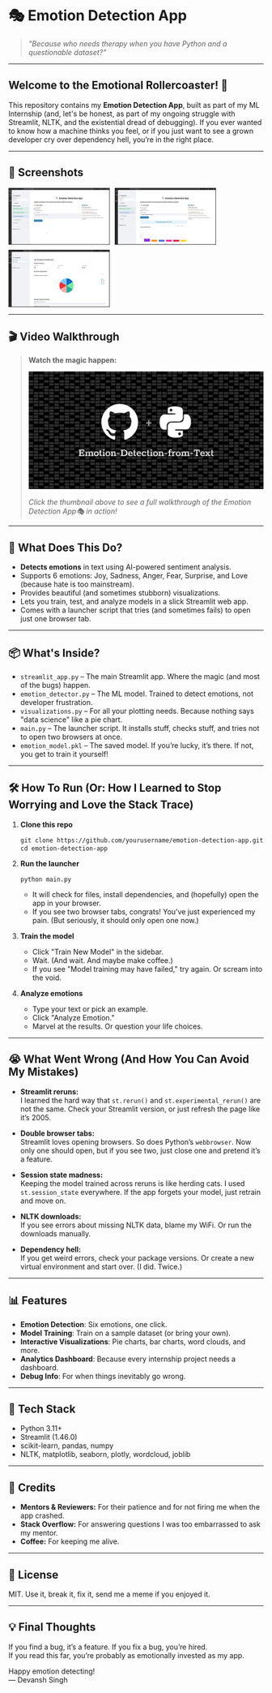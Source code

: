 # 🎭 Emotion Detection App

> _"Because who needs therapy when you have Python and a questionable dataset?"_

---

## Welcome to the Emotional Rollercoaster! 🎢

This repository contains my **Emotion Detection App**, built as part of my ML Internship (and, let's be honest, as part of my ongoing struggle with Streamlit, NLTK, and the existential dread of debugging). If you ever wanted to know how a machine thinks you feel, or if you just want to see a grown developer cry over dependency hell, you’re in the right place.

---

## 📸 Screenshots

<div style="display: flex; flex-wrap: wrap; gap: 10px;">
  <img src="Screenshots/Home.png" width="200"/>
  <img src="Screenshots/Prediction.png" width="200"/>
  <img src="Screenshots/Analytics.png" width="200"/>
</div>

---

## 🎬 Video Walkthrough

> <b>Watch the magic happen:</b>
>
> [![Demo Video](https://github.com/DevanshSrajput/Emotion-Detection-from-Text/blob/main/Emotion-Detection-from-Text.png)](https://youtu.be/utrLo_hFg20)
>
> <i>Click the thumbnail above to see a full walkthrough of the Emotion Detection App🎭 in action!</i>

---

## 🚀 What Does This Do?

- **Detects emotions** in text using AI-powered sentiment analysis.
- Supports 6 emotions: Joy, Sadness, Anger, Fear, Surprise, and Love (because hate is too mainstream).
- Provides beautiful (and sometimes stubborn) visualizations.
- Lets you train, test, and analyze models in a slick Streamlit web app.
- Comes with a launcher script that tries (and sometimes fails) to open just one browser tab.

---

## 📦 What's Inside?

- `streamlit_app.py` – The main Streamlit app. Where the magic (and most of the bugs) happen.
- `emotion_detector.py` – The ML model. Trained to detect emotions, not developer frustration.
- `visualizations.py` – For all your plotting needs. Because nothing says "data science" like a pie chart.
- `main.py` – The launcher script. It installs stuff, checks stuff, and tries not to open two browsers at once.
- `emotion_model.pkl` – The saved model. If you’re lucky, it’s there. If not, you get to train it yourself!

---

## 🛠️ How To Run (Or: How I Learned to Stop Worrying and Love the Stack Trace)

1. **Clone this repo**  
   ```
   git clone https://github.com/yourusername/emotion-detection-app.git
   cd emotion-detection-app
   ```

2. **Run the launcher**  
   ```
   python main.py
   ```
   - It will check for files, install dependencies, and (hopefully) open the app in your browser.
   - If you see two browser tabs, congrats! You’ve just experienced my pain. (But seriously, it should only open one now.)

3. **Train the model**  
   - Click "Train New Model" in the sidebar.
   - Wait. (And wait. And maybe make coffee.)
   - If you see "Model training may have failed," try again. Or scream into the void.

4. **Analyze emotions**  
   - Type your text or pick an example.
   - Click "Analyze Emotion."
   - Marvel at the results. Or question your life choices.

---

## 😭 What Went Wrong (And How You Can Avoid My Mistakes)

- **Streamlit reruns:**  
  I learned the hard way that `st.rerun()` and `st.experimental_rerun()` are not the same. Check your Streamlit version, or just refresh the page like it’s 2005.

- **Double browser tabs:**  
  Streamlit loves opening browsers. So does Python’s `webbrowser`. Now only one should open, but if you see two, just close one and pretend it’s a feature.

- **Session state madness:**  
  Keeping the model trained across reruns is like herding cats. I used `st.session_state` everywhere. If the app forgets your model, just retrain and move on.

- **NLTK downloads:**  
  If you see errors about missing NLTK data, blame my WiFi. Or run the downloads manually.

- **Dependency hell:**  
  If you get weird errors, check your package versions. Or create a new virtual environment and start over. (I did. Twice.)

---

## 📊 Features

- **Emotion Detection**: Six emotions, one click.
- **Model Training**: Train on a sample dataset (or bring your own).
- **Interactive Visualizations**: Pie charts, bar charts, word clouds, and more.
- **Analytics Dashboard**: Because every internship project needs a dashboard.
- **Debug Info**: For when things inevitably go wrong.

---

## 🤖 Tech Stack

- Python 3.11+
- Streamlit (1.46.0)
- scikit-learn, pandas, numpy
- NLTK, matplotlib, seaborn, plotly, wordcloud, joblib

---

## 🙏 Credits

- **Mentors & Reviewers:** For their patience and for not firing me when the app crashed.
- **Stack Overflow:** For answering questions I was too embarrassed to ask my mentor.
- **Coffee:** For keeping me alive.

---

## 📝 License

MIT. Use it, break it, fix it, send me a meme if you enjoyed it.

---

## 💡 Final Thoughts

If you find a bug, it’s a feature. If you fix a bug, you’re hired.  
If you read this far, you’re probably as emotionally invested as my app.

Happy emotion detecting!  
— Devansh Singh
